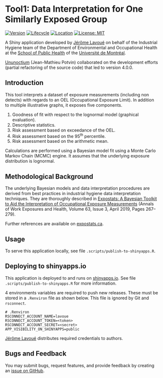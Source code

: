# Tool1: Data Interpretation for One Similarly Exposed Group

<!-- badges: start -->
[![Version](https://img.shields.io/badge/version-4.0.0%20(RC1)-blue)](https://github.com/webexpo/app-tool1/releases/tag/v4.0.0)
[![Lifecycle](https://img.shields.io/badge/lifecycle-stable-brightgreen.svg)](https://lifecycle.r-lib.org/articles/stages.html#stable)
[![Location](https://img.shields.io/badge/live-shinyapps.io-5b90bf)](https://lavoue.shinyapps.io/tool1/)
[![License: MIT](https://img.shields.io/badge/license-MIT-yellow.svg)](https://github.com/webexpo/app-tool1/blob/main/LICENSE.md)
<!-- badges: end -->

A Shiny application developed by [Jérôme Lavoué](https://orcid.org/0000-0003-4950-5475)
on behalf of the Industrial Hygiene team of the Department of Environmental and
Occupational Health at the
[School of Public Health](https://espum.umontreal.ca/english/home/) of the
[Université de Montréal](https://www.umontreal.ca/en/).

[Ununoctium](https://ununoctium.dev) (Jean-Mathieu Potvin) collaborated on the
development efforts (partial refactoring of the source code) that led to version
4.0.0.

## Introduction

This tool interprets a dataset of exposure measurements (including non detects)
with regards to an OEL (Occupational Exposure Limit). In addition to multiple
illustrative graphs, it exposes five components.

1. Goodness of fit with respect to the lognormal model (graphical evaluation).
2. Descriptive statistics.
3. Risk assessment based on exceedance of the OEL.
4. Risk assessment based on the 95<sup>th</sup> percentile.
5. Risk assessment based on the arithmetic mean.

Calculations are performed using a Bayesian model fit using a Monte Carlo
Markov Chain (MCMC) engine. It assumes that the underlying exposure distribution
is lognormal.

## Methodological Background

The underlying Bayesian models and data interpretation procedures are derived
from best practices in industrial hygiene data interpretation techniques. They
are thoroughly described in
[Expostats: A Bayesian Toolkit to Aid the Interpretation of Occupational Exposure Measurements](https://doi.org/10.1093/annweh/wxy100)
(Annals of Work Exposures and Health, Volume 63, Issue 3, April 2019, Pages
267–279).

Further references are available on
[expostats.ca](https://www.expostats.ca/site/en/info.html).

## Usage

To serve this application locally, see file `.scripts/publish-to-shinyapps.R`.

## Deploying to shinyapps.io

This application is deployed to and runs on
[shinyapps.io](https://lavoue.shinyapps.io/tool1). See file
`.scripts/publish-to-shinyapps.R` for more information.

4 environments variables are required to push new releases. These must be
stored in a `.Renviron` file as shown below. This file is ignored by Git
and `rsconnect`.

```
# .Renviron
RSCONNECT_ACCOUNT_NAME=lavoue
RSCONNECT_ACCOUNT_TOKEN=<token>
RSCONNECT_ACCOUNT_SECRET=<secret>
APP_VISIBILITY_ON_SHINYAPPS=public
```

[Jérôme Lavoué](https://orcid.org/0000-0003-4950-5475) distributes required
credentials to authors.

## Bugs and Feedback

You may submit bugs, request features, and provide feedback by creating an
[issue on GitHub](https://github.com/webexpo/app-tool1/issues/new).
